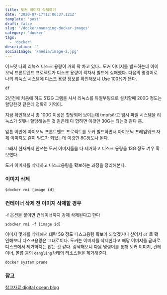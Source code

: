 ```yaml
---
title: 도커 이미지 삭제하기
date: '2020-07-17T12:00:37.121Z'
template: 'post'
draft: false
slug: '/docker/managing-docker-images'
category: 'docker'
tags:
  - 'docker'
description: ''
socialImage: '/media/image-2.jpg'
---
```


어느덧 나의 리눅스 디스크 용량이 거의 꽉 차고 있다.. 도커 이미지를 빌드하는데 아이오닉 프론트엔드 프로젝트가 디스크 용량이 꽉차서 빌드에 실패했다. 다음의 명령어로 나의 리눅스 시스템에 디스크 용량 정보를 확인해보니 Use 100%가 뜬다.

```
df
```

2년전에 처음에 하드 512G 그램을 사서 리눅스를 듀얼부팅으로 설치할때 200G 정도는 할당한것 같은데 정확히 기억이..

지금 확인해보니 총 100G 이상은 할당되어 보이는데 tmpfs라고 임시 파일 시스템을 리눅스가 5개나 할당해놓은 것 같은데 다 합하면 이것만 30G는 되는것 같다 흠..

암튼 이번에 아이오닉 프론트엔드 프로젝트를 도커 빌드하면서 아이오닉 프레임워크 자체 이미지도 같이 빌드가 되었는데 이것만 8G정도나 된다.

그래서 현재까지 안쓰는 도커 이미지들을 다 제거하고 디스크 용량을 13G 정도 겨우 확보했다..

도커 이미지를 삭제하고 디스크용량을 확보하는 과정을 정리해본다.

### 이미지 삭제

```
$docker rmi [image id]
```

### 컨테이너 삭제 전 이미지 삭제할 경우

-f 옵션을 붙이면 컨테이너까지 강제 삭제된다고 한다

```
$docker rmi -f [image id]
```

이미지 몇개를 삭제해서 대략 5G 정도 디스크용량 확보가 되었겠거니 싶어서 `df` 로 확인해보니 디스크용량은 그대로이다. 도커는 이미지를 삭제한다고 해당 이미지를 곧바로 디스크에서 제거하지는 않는 것 같다. 검색해보니 다음 명령어를 통해 도커 이미지, 컨테이너, 볼륨 등의 `dangling`상태의 리소스들을 제거해준다.

```
docker system prune
```

### 참고

[참고자료 digital ocean blog](https://www.digitalocean.com/community/tutorials/how-to-remove-docker-images-containers-and-volumes)
